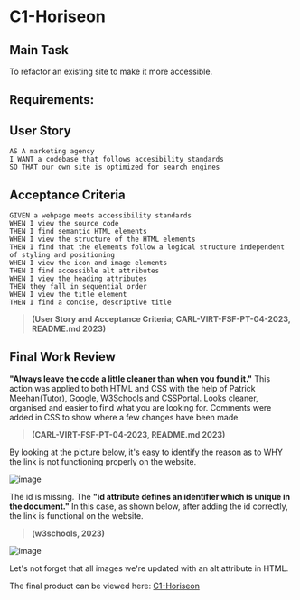 # C1-Horiseon

## Main Task

To refactor an existing site to make it more accessible.

## Requirements:

## User Story

```
AS A marketing agency
I WANT a codebase that follows accesibility standards
SO THAT our own site is optimized for search engines
```

## Acceptance Criteria

```
GIVEN a webpage meets accessibility standards
WHEN I view the source code
THEN I find semantic HTML elements
WHEN I view the structure of the HTML elements
THEN I find that the elements follow a logical structure independent of styling and positioning
WHEN I view the icon and image elements
THEN I find accessible alt attributes
WHEN I view the heading attributes
THEN they fall in sequential order
WHEN I view the title element
THEN I find a concise, descriptive title
``` 
> **(User Story and Acceptance Criteria; CARL-VIRT-FSF-PT-04-2023, README.md 2023)** 

## Final Work Review

**"Always leave the code a little cleaner than when you found it."** This action was applied to both HTML and CSS with the help of Patrick Meehan(Tutor), Google, W3Schools and CSSPortal. Looks cleaner, organised and easier to find what you are looking for. Comments were added in CSS to show where a few changes have been made. 
> **(CARL-VIRT-FSF-PT-04-2023, README.md 2023)**

By looking at the picture below, it's easy to identify the reason as to WHY the link is not functioning properly on the website.

![image](https://user-images.githubusercontent.com/129988455/235701731-721dd665-a6af-486b-a691-1861d710577f.png)

The id is missing. The **"id attribute defines an identifier which is unique in the document."** In this case, as shown below, after adding the id correctly, the link is functional on the website. 
> **(w3schools, 2023)**

![image](https://user-images.githubusercontent.com/129988455/235702766-4224a1c3-3670-408f-b151-e0aa9357bc12.png)

Let's not forget that all images we're updated with an alt attribute in HTML. 

The final product can be viewed here: [C1-Horiseon](https://smarquis85.github.io/C1-Horiseon/)


